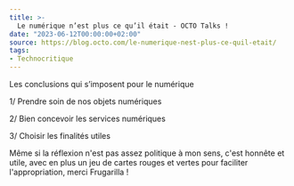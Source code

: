 ```yaml
---
title: >-
  Le numérique n’est plus ce qu’il était - OCTO Talks !
date: "2023-06-12T00:00:00+02:00"
source: https://blog.octo.com/le-numerique-nest-plus-ce-quil-etait/
tags:
- Technocritique
---
```


Les conclusions qui s’imposent pour le numérique 

1/ Prendre soin de nos objets numériques

2/ Bien concevoir les services numériques

3/ Choisir les finalités utiles 

Même si la réflexion n'est pas assez politique à mon sens, c'est honnête et utile, avec en plus un jeu de cartes rouges et vertes pour faciliter l'appropriation, merci Frugarilla !
